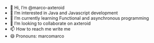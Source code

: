- 👋 Hi, I’m @marco-axteroid
- 👀 I’m interested in Java and Javascript development
- 🌱 I’m currently learning Functional and asynchronous programming
- 💞️ I’m looking to collaborate on axteroid
- 📫 How to reach me write me
- 😄 Pronouns: marcomarco


<!---
marco-axteroid/marco-axteroid is a ✨ special ✨ repository because its `README.md` (this file) appears on your GitHub profile.
You can click the Preview link to take a look at your changes.
--->
